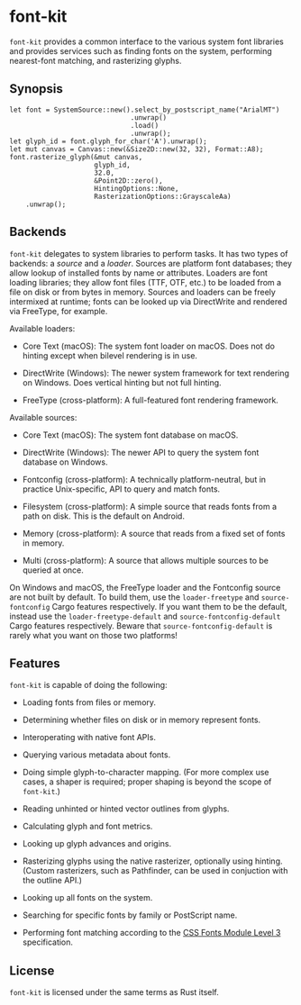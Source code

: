 # font-kit

`font-kit` provides a common interface to the various system font libraries and provides
services such as finding fonts on the system, performing nearest-font matching, and rasterizing
glyphs.

## Synopsis

    let font = SystemSource::new().select_by_postscript_name("ArialMT")
                                  .unwrap()
                                  .load()
                                  .unwrap();
    let glyph_id = font.glyph_for_char('A').unwrap();
    let mut canvas = Canvas::new(&Size2D::new(32, 32), Format::A8);
    font.rasterize_glyph(&mut canvas,
                         glyph_id,
                         32.0,
                         &Point2D::zero(),
                         HintingOptions::None,
                         RasterizationOptions::GrayscaleAa)
        .unwrap();

## Backends

`font-kit` delegates to system libraries to perform tasks. It has two types of backends: a *source*
and a *loader*. Sources are platform font databases; they allow lookup of installed fonts by name
or attributes. Loaders are font loading libraries; they allow font files (TTF, OTF, etc.) to be
loaded from a file on disk or from bytes in memory. Sources and loaders can be freely intermixed at
runtime; fonts can be looked up via DirectWrite and rendered via FreeType, for example.

Available loaders:

* Core Text (macOS): The system font loader on macOS. Does not do hinting except when bilevel
  rendering is in use.

* DirectWrite (Windows): The newer system framework for text rendering on Windows. Does vertical
  hinting but not full hinting.

* FreeType (cross-platform): A full-featured font rendering framework.

Available sources:

* Core Text (macOS): The system font database on macOS.

* DirectWrite (Windows): The newer API to query the system font database on Windows.

* Fontconfig (cross-platform): A technically platform-neutral, but in practice Unix-specific, API
  to query and match fonts.

* Filesystem (cross-platform): A simple source that reads fonts from a path on disk. This is the
  default on Android.

* Memory (cross-platform): A source that reads from a fixed set of fonts in memory.

* Multi (cross-platform): A source that allows multiple sources to be queried at once.

On Windows and macOS, the FreeType loader and the Fontconfig source are not built by default.
To build them, use the `loader-freetype` and `source-fontconfig` Cargo features respectively. If
you want them to be the default, instead use the `loader-freetype-default` and
`source-fontconfig-default` Cargo features respectively. Beware that `source-fontconfig-default` is
rarely what you want on those two platforms!

## Features

`font-kit` is capable of doing the following:

* Loading fonts from files or memory.

* Determining whether files on disk or in memory represent fonts.

* Interoperating with native font APIs.

* Querying various metadata about fonts.

* Doing simple glyph-to-character mapping. (For more complex use cases, a shaper is required;
  proper shaping is beyond the scope of `font-kit`.)

* Reading unhinted or hinted vector outlines from glyphs.

* Calculating glyph and font metrics.

* Looking up glyph advances and origins.

* Rasterizing glyphs using the native rasterizer, optionally using hinting. (Custom rasterizers,
  such as Pathfinder, can be used in conjuction with the outline API.)

* Looking up all fonts on the system.

* Searching for specific fonts by family or PostScript name.

* Performing font matching according to the [CSS Fonts Module Level 3] specification.

## License

`font-kit` is licensed under the same terms as Rust itself.

[CSS Fonts Module Level 3]: https://drafts.csswg.org/css-fonts-3/#font-matching-algorithm
